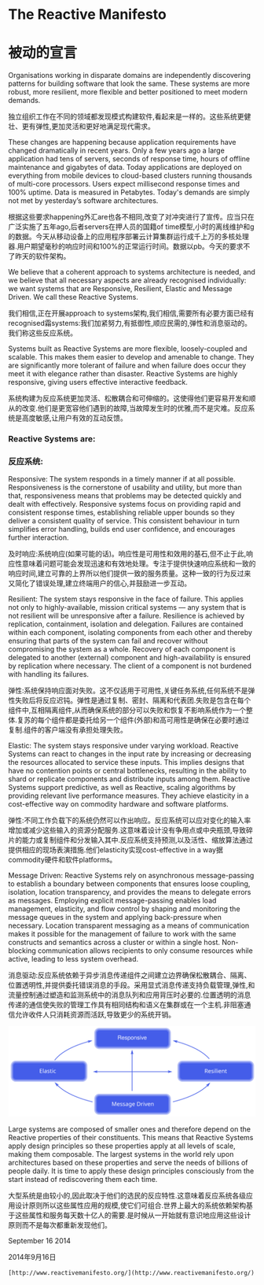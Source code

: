 # The Reactive Manifesto

# 被动的宣言


Organisations working in disparate domains are independently discovering patterns for building software that look the same. These systems are more robust, more resilient, more flexible and better positioned to meet modern demands.

独立组织工作在不同的领域都发现模式构建软件,看起来是一样的。这些系统更健壮、更有弹性,更加灵活和更好地满足现代需求。


These changes are happening because application requirements have changed dramatically in recent years. Only a few years ago a large application had tens of servers, seconds of response time, hours of offline maintenance and gigabytes of data. Today applications are deployed on everything from mobile devices to cloud-based clusters running thousands of multi-core processors. Users expect millisecond response times and 100% uptime. Data is measured in Petabytes. Today's demands are simply not met by yesterday’s software architectures.

根据这些要求happening外汇are也各不相同,改变了对冲突进行了宣传。应当只在广泛实施了五年ago,后者servers在押人员的国籍of time模型,小时的离线维护和g的数据。今天从移动设备上的应用程序部署云计算集群运行成千上万的多核处理器.用户期望毫秒的响应时间和100%的正常运行时间。数据以pb。今天的要求不了昨天的软件架构。


We believe that a coherent approach to systems architecture is needed, and we believe that all necessary aspects are already recognised individually: we want systems that are Responsive, Resilient, Elastic and Message Driven. We call these Reactive Systems.

我们相信,正在开展approach to systems架构,我们相信,需要所有必要方面已经有recognised霜systems:我们加紧努力,有抵御性,顺应民需的,弹性和消息驱动的。我们称这些反应系统。


Systems built as Reactive Systems are more flexible, loosely-coupled and scalable. This makes them easier to develop and amenable to change. They are significantly more tolerant of failure and when failure does occur they meet it with elegance rather than disaster. Reactive Systems are highly responsive, giving users effective interactive feedback.

系统构建为反应系统更加灵活、松散耦合和可伸缩的。这使得他们更容易开发和顺从的改变.他们是更宽容他们遇到的故障,当故障发生时的优雅,而不是灾难。反应系统是高度敏感,让用户有效的互动反馈。


### Reactive Systems are:

### 反应系统:


Responsive: The system responds in a timely manner if at all possible. Responsiveness is the cornerstone of usability and utility, but more than that, responsiveness means that problems may be detected quickly and dealt with effectively. Responsive systems focus on providing rapid and consistent response times, establishing reliable upper bounds so they deliver a consistent quality of service. This consistent behaviour in turn simplifies error handling, builds end user confidence, and encourages further interaction.

及时响应:系统响应(如果可能的话)。响应性是可用性和效用的基石,但不止于此,响应性意味着问题可能会发现迅速和有效地处理。专注于提供快速响应系统和一致的响应时间,建立可靠的上界所以他们提供一致的服务质量。这种一致的行为反过来又简化了错误处理,建立终端用户的信心,并鼓励进一步互动。


Resilient: The system stays responsive in the face of failure. This applies not only to highly-available, mission critical systems — any system that is not resilient will be unresponsive after a failure. Resilience is achieved by replication, containment, isolation and delegation. Failures are contained within each component, isolating components from each other and thereby ensuring that parts of the system can fail and recover without compromising the system as a whole. Recovery of each component is delegated to another (external) component and high-availability is ensured by replication where necessary. The client of a component is not burdened with handling its failures.

弹性:系统保持响应面对失败。这不仅适用于可用性,关键任务系统,任何系统不是弹性失败后将反应迟钝。弹性是通过复制、密封、隔离和代表团.失败是包含在每个组件中,互相隔离组件,从而确保系统的部分可以失败和恢复不影响系统作为一个整体.复苏的每个组件都是委托给另一个组件(外部)和高可用性是确保在必要时通过复制.组件的客户端没有承担处理失败。


Elastic: The system stays responsive under varying workload. Reactive Systems can react to changes in the input rate by increasing or decreasing the resources allocated to service these inputs. This implies designs that have no contention points or central bottlenecks, resulting in the ability to shard or replicate components and distribute inputs among them. Reactive Systems support predictive, as well as Reactive, scaling algorithms by providing relevant live performance measures. They achieve elasticity in a cost-effective way on commodity hardware and software platforms.

弹性:不同工作负载下的系统仍然可以作出响应。反应系统可以应对变化的输入率增加或减少这些输入的资源分配服务.这意味着设计没有争用点或中央瓶颈,导致碎片的能力或复制组件和分发输入其中.反应系统支持预测,以及活性、缩放算法通过提供相应的现场表演措施.他们elasticity实现cost-effective in a way据commodity硬件和软件platforms。


Message Driven: Reactive Systems rely on asynchronous message-passing to establish a boundary between components that ensures loose coupling, isolation, location transparency, and provides the means to delegate errors as messages. Employing explicit message-passing enables load management, elasticity, and flow control by shaping and monitoring the message queues in the system and applying back-pressure when necessary. Location transparent messaging as a means of communication makes it possible for the management of failure to work with the same constructs and semantics across a cluster or within a single host. Non-blocking communication allows recipients to only consume resources while active, leading to less system overhead.

消息驱动:反应系统依赖于异步消息传递组件之间建立边界确保松散耦合、隔离、位置透明性,并提供委托错误消息的手段。采用显式消息传递支持负载管理,弹性,和流量控制通过塑造和监测系统中的消息队列和应用背压时必要的.位置透明的消息传递的通信使失败的管理工作具有相同结构和语义在集群或在一个主机.非阻塞通信允许收件人只消耗资源而活跃,导致更少的系统开销。


<img src="01_reactive-traits.svg" style="width: 600px;">




Large systems are composed of smaller ones and therefore depend on the Reactive properties of their constituents. This means that Reactive Systems apply design principles so these properties apply at all levels of scale, making them composable. The largest systems in the world rely upon architectures based on these properties and serve the needs of billions of people daily. It is time to apply these design principles consciously from the start instead of rediscovering them each time.

大型系统是由较小的,因此取决于他们的选民的反应特性.这意味着反应系统各级应用设计原则所以这些属性应用的规模,使它们可组合.世界上最大的系统依赖架构基于这些属性和服务每天数十亿人的需要.是时候从一开始就有意识地应用这些设计原则而不是每次都重新发现他们。


September 16 2014

2014年9月16日


	[http://www.reactivemanifesto.org/](http://www.reactivemanifesto.org/)





